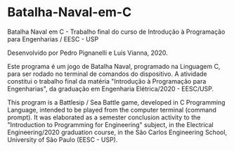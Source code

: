 # Batalha-Naval-em-C
Batalha Naval em C - Trabalho final do curso de Introdução à Programação para Engenharias / EESC - USP

Desenvolvido por Pedro Pignanelli e Luís Vianna, 2020.

 Este programa é um jogo de Batalha Naval, programado na Linguagem C, para ser rodado no terminal de comandos do dispositivo.
 A atividade constitui o trabalho final da matéria "Introdução à Programação para Engenharias", da graduação em Engenharia Elétrica/2020 - EESC/USP.
 
 This program is a Battlesip / Sea Battle game, developed in C Programming Language, intended to be played from the computer terminal (command   prompt).
 It was elaborated as a semester conclusion activity to the "Introduction to Programming for Engineering" subject, in the Electrical Engineering/2020 graduation course, in the São Carlos Engineering School, University of São Paulo (EESC - USP).
